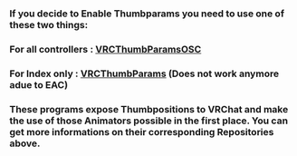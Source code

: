 ### If you decide to Enable Thumbparams you need to use one of these two things:

### For all controllers : [VRCThumbParamsOSC](https://github.com/I5UCC/VRCThumbParamsOSC)
### For Index only : [VRCThumbParams](https://github.com/benaclejames/VRCThumbParams) (Does not work anymore adue to EAC)

### These programs expose Thumbpositions to VRChat and make the use of those Animators possible in the first place. You can get more informations on their corresponding Repositories above.
